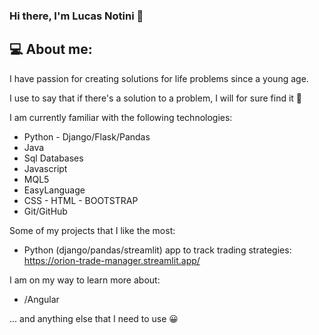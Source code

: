 ### Hi there, I'm Lucas Notini 👋

## 💻 About me:

I have passion for creating solutions for life problems since a young age. 

I use to say that if there's a solution to a problem, I will for sure find it :monocle_face:

I am currently familiar with the following technologies:

- Python - Django/Flask/Pandas
- Java
- Sql Databases
- Javascript
- MQL5
- EasyLanguage
- CSS - HTML - BOOTSTRAP
- Git/GitHub

Some of my projects that I like the most:
- Python (django/pandas/streamlit) app to track trading strategies: https://orion-trade-manager.streamlit.app/

I am on my way to learn more about:

- /Angular

... and anything else that I need to use :grinning:


<!--
**lucasnotini/lucasnotini** is a ✨ _special_ ✨ repository because its `README.md` (this file) appears on your GitHub profile.

Here are some ideas to get you started:

- 🔭 I’m currently working on ...
- 🌱 I’m currently learning ...
- 👯 I’m looking to collaborate on ...
- 🤔 I’m looking for help with ...
- 💬 Ask me about ...
- 📫 How to reach me: ...
- 😄 Pronouns: ...
- ⚡ Fun fact: ...
-->
